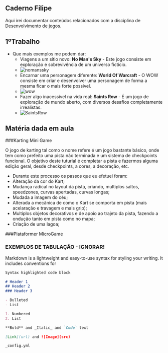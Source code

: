 ## Caderno Filipe

Aqui irei documentar conteúdos relacionados com a disciplina de Desenvolvimento de jogos.

## 1ºTrabalho
- Que mais exemplos me podem dar:
  - Viagens a um sítio novo: **No Man's Sky** - Este jogo consiste em exploração e sobrevivência de um universo fictício.
  - ![nomanssky](https://user-images.githubusercontent.com/46561409/138929312-655aaf3b-500d-40f5-b0ea-821c01fb5c35.jpg)
  - Encarnar uma personagem diferente: **World Of Warcraft** - O WOW consiste em criar e desenvolver uma personagem de forma a mesma ficar o mais forte possivel.
  - ![wow](https://user-images.githubusercontent.com/46561409/138930539-947a2e9b-2507-413e-af62-e33243fd02f6.jpg)
  - Fazer algo inacessível na vida real: **Saints Row** - É um jogo de exploração de mundo aberto, com diversos desafios completamente irrealistas.
  - ![SaintsRow](https://user-images.githubusercontent.com/46561409/138930451-3ff5451e-2aff-43a4-851e-687a0faccb8c.jpg)


## Matéria dada em aula

###Karting Mini Game

O jogo de karting tal como o nome refere é um jogo bastante básico, onde tem como prefeito uma pista não terminada e um sistema de checkpoints funcional.
O objetivo deste tuturial é completar a pista e fazermos alguma edição geral, desde checkpoints, a cores, a decoração, etc.
 - Durante este processo os passos que eu efetuei foram:
  - Alteração da cor do Kart;
  - Mudança radical no layout da pista, criando, multiplos saltos, speedzones, curvas apertadas, curvas longas;
  - Mudada a imagem do céu;
  - Alterada a mecânica de como o Kart se comporta em pista (mais acelaração e travagem e mais grip);
  - Multiplos objetos decorativos e de apoio ao trajeto da pista, fazendo a ondução tanto em pista como no mapa;
  - Criação de uma lagoa;

###Plataformer MicroGame


### EXEMPLOS DE TABULAÇÃO - IGNORAR!

Markdown is a lightweight and easy-to-use syntax for styling your writing. It includes conventions for

```markdown
Syntax highlighted code block

# Header 1
## Header 2
### Header 3

- Bulleted
- List

1. Numbered
2. List

**Bold** and _Italic_ and `Code` text

[Link](url) and ![Image](src)
```

 `_config.yml`
